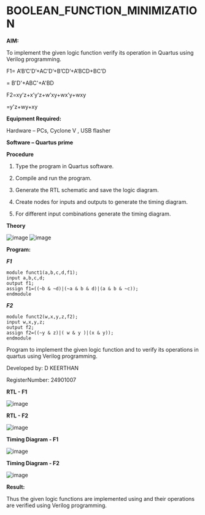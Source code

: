 # BOOLEAN_FUNCTION_MINIMIZATION

**AIM:**

To implement the given logic function verify its operation in Quartus using Verilog programming.

F1= A’B’C’D’+AC’D’+B’CD’+A’BCD+BC’D 

  = B'D'+ABC'+A'BD

F2=xy’z+x’y’z+w’xy+wx’y+wxy

  =y'z+wy+xy

**Equipment Required:**

Hardware – PCs, Cyclone V , USB flasher

**Software – Quartus prime**

**Procedure**

1.	Type the program in Quartus software.

2.	Compile and run the program.

3.	Generate the RTL schematic and save the logic diagram.

4.	Create nodes for inputs and outputs to generate the timing diagram.

5.	For different input combinations generate the timing diagram.

**Theory**

![image](https://github.com/user-attachments/assets/dd4d6cb6-2a98-4646-9e4d-f2f5899a802a)
![image](https://github.com/user-attachments/assets/868ba8ed-b988-480b-a2b3-40446047719d)


**Program:**

***F1***
```
module funct1(a,b,c,d,f1);
input a,b,c,d;
output f1;
assign f1=((~b & ~d)|(~a & b & d)|(a & b & ~c));
endmodule
```
***F2***
```
module funct2(w,x,y,z,f2);
input w,x,y,z;
output f2;
assign f2=((~y & z)|( w & y )|(x & y));
endmodule
```

Program to implement the given logic function and to verify its operations in quartus using Verilog programming. 

Developed by: D KEERTHAN

RegisterNumber: 24901007 


**RTL - F1**

![image](https://github.com/user-attachments/assets/d4343ad7-784c-4244-bc58-0d03515eee35)


**RTL - F2**

![image](https://github.com/user-attachments/assets/97cd96bf-388c-4360-b17c-571ea57c7eda)


**Timing Diagram - F1**

![image](https://github.com/user-attachments/assets/4ae47c21-c7f4-4901-aff4-b39ab04dd0bc)

**Timing Diagram - F2**

![image](https://github.com/user-attachments/assets/184d97e7-6718-47ca-b358-eb6ac8479524)


**Result:**

Thus the given logic functions are implemented using and their operations are verified using Verilog programming.

